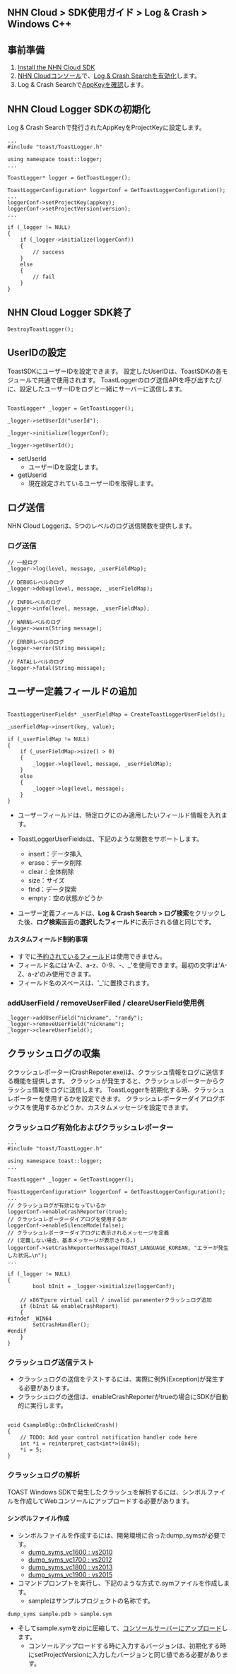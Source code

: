 ## NHN Cloud > SDK使用ガイド > Log & Crash > Windows C++

## 事前準備

1. [Install the NHN Cloud SDK](./getting-started-windows)
2. [NHN Cloudコンソール](https://console.toast.com)で、[Log & Crash Searchを有効化](https://docs.toast.com/ko/Analytics/Log%20&%20Crash%20Search/ko/console-guide/)します。
3. Log & Crash Searchで[AppKeyを確認](https://docs.toast.com/ko/Analytics/Log%20&%20Crash%20Search/ko/console-guide/#appkey)します。

## NHN Cloud Logger SDKの初期化

Log & Crash Searchで発行されたAppKeyをProjectKeyに設定します。

```
...
#include "toast/ToastLogger.h"

using namespace toast::logger;
...

ToastLogger* logger = GetToastLogger();

ToastLoggerConfiguration* loggerConf = GetToastLoggerConfiguration();
...
loggerConf->setProjectKey(appkey);
loggerConf->setProjectVersion(version);
...

if (_logger != NULL)
{
    if (_logger->initialize(loggerConf))
	{
		// success
	}
	else
	{
		// fail
	}
}
```

## NHN Cloud Logger SDK終了

```
DestroyToastLogger();
```

## UserIDの設定

ToastSDKにユーザーIDを設定できます。
設定したUserIDは、ToastSDKの各モジュールで共通で使用されます。
ToastLoggerのログ送信APIを呼び出すたびに、設定したユーザーIDをログと一緒にサーバーに送信します。


```

ToastLogger* _logger = GetToastLogger();

_logger->setUserId("userId");

_logger->initialize(loggerConf);

_logger->getUserId();
```

* setUserId
    * ユーザーIDを設定します。
* getUserId
    * 現在設定されているユーザーIDを取得します。

## ログ送信

NHN Cloud Loggerは、5つのレベルのログ送信関数を提供します。

### ログ送信

```
// 一般ログ
_logger->log(level, message, _userFieldMap);

// DEBUGレベルのログ
_logger->debug(level, message, _userFieldMap);

// INFOレベルのログ
_logger->info(level, message, _userFieldMap);

// WARNレベルのログ
_logger->warn(String message);

// ERRORレベルのログ
_logger->error(String message);

// FATALレベルのログ
_logger->fatal(String message);
```

## ユーザー定義フィールドの追加

```

ToastLoggerUserFields* _userFieldMap = CreateToastLoggerUserFields();

_userFieldMap->insert(key, value);

if (_userFieldMap != NULL)
{
    if (_userFieldMap->size() > 0)
    {
        _logger->log(level, message, _userFieldMap);
    }
    else
    {
        _logger->log(level, message);
    }
}
```

* ユーザーフィールドは、特定ログにのみ適用したいフィールド情報を入れます。
* ToastLoggerUserFieldsは、下記のような関数をサポートします。
    * insert：データ挿入
    * erase：データ削除
    * clear：全体削除
    * size：サイズ
    * find：データ探索
    * empty：空の状態かどうか

* ユーザー定義フィールドは、**Log & Crash Search > ログ検索**をクリックした後、**ログ検索**画面の**選択したフィールド**に表示される値と同じです。

#### カスタムフィールド制約事項

* すでに[予約されているフィールド](./log-collector-reserved-fields)は使用できません。
* フィールド名には'A-Z、a-z、0-9、-、_'を使用できます。最初の文字は'A-Z、a-z'のみ使用できます。
* フィールド名のスペースは、'_'に置換されます。

### addUserField / removeUserFiled / cleareUserField使用例

```
_logger->addUserField("nickname", "randy");
_logger->removeUserField("nickname");
_logger->cleareUserField();
```

## クラッシュログの収集

クラッシュレポーター(CrashRepoter.exe)は、クラッシュ情報をログに送信する機能を提供します。
クラッシュが発生すると、クラッシュレポーターからクラッシュ情報をログに送信します。
ToastLoggerを初期化する時、クラッシュレポーターを使用するかを設定できます。
クラッシュレポーターダイアログボックスを使用するかどうか、カスタムメッセージを設定できます。


### クラッシュログ有効化およびクラッシュレポーター

```
...
#include "toast/ToastLogger.h"

using namespace toast::logger;
...

ToastLogger* _logger = GetToastLogger();

ToastLoggerConfiguration* loggerConf = GetToastLoggerConfiguration();
...
// クラッシュログが有効になっているか
loggerConf->enableCrashReporter(true);
// クラッシュレポーターダイアログを使用するか
loggerConf->enableSilenceMode(false);
// クラッシュレポーターダイアログに表示されるメッセージを定義
// (定義しない場合、基本メッセージが表示される。)
loggerConf->setCrashReporterMessage(TOAST_LANGUAGE_KOREAN, "エラーが発生した状況…\n");
...

if (_logger != NULL)
{
        bool bInit = _logger->initialize(loggerConf);
	
	// x86でpure virtual call / invalid paramenterクラッシュログ追加	
	if (bInit && enableCrashReport)
	{
#ifndef _WIN64
		SetCrashHandler();
#endif
	}
}
```

### クラッシュログ送信テスト

* クラッシュログの送信をテストするには、実際に例外(Exception)が発生する必要があります。
* クラッシュログの送信は、enableCrashReporterがtrueの場合にSDKが自動的に実行します。

```

void CsampleDlg::OnBnClickedCrash()
{
    // TODO: Add your control notification handler code here
    int *i = reinterpret_cast<int*>(0x45);
    *i = 5;
}
```

### クラッシュログの解析

TOAST Windows SDKで発生したクラッシュを解析するには、シンボルファイルを作成してWebコンソールにアップロードする必要があります。

#### シンボルファイル作成

* シンボルファイルを作成するには、開発環境に合ったdump_symsが必要です。
    * [dump\_syms\_vc1600 : vs2010](http://static.toastoven.net/toastcloud/tools/dump_syms_vc1600.zip)
    * [dump\_syms\_vc1700 : vs2012](http://static.toastoven.net/toastcloud/tools/dump_syms_vc1700.zip)
    * [dump\_syms\_vc1800 : vs2013](http://static.toastoven.net/toastcloud/tools/dump_syms_vc1800.zip)
    * [dump\_syms\_vc1900 : vs2015](http://static.toastoven.net/toastcloud/tools/dump_syms_vc1900.zip)
* コマンドプロンプトを実行し、下記のような方式で.symファイルを作成します。
    * sampleはサンプルプロジェクトの名称です。

```
dump_syms sample.pdb > sample.sym
```

* そしてsample.symをzipに圧縮して、[コンソールサーバーにアップロード](https://docs.toast.com/ko/Analytics/Log%20&%20Crash%20Search/ko/console-guide/#_24)します。
    * コンソールアップロードする時に入力するバージョンは、初期化する時にsetProjectVersionに入力したバージョンと同じ値である必要があります。
